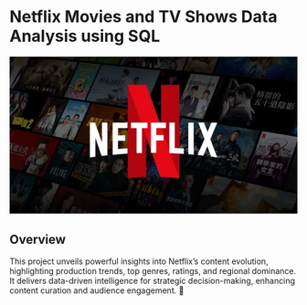 # Netflix Movies and TV Shows Data Analysis using SQL

![](https://github.com/Palak019/netflix_sql_project/blob/main/logo.jpg)

## Overview
This project unveils powerful insights into Netflix’s content evolution, highlighting production trends, top genres, ratings, and regional dominance. It delivers data-driven intelligence for strategic decision-making, enhancing content curation and audience engagement. 🚀
